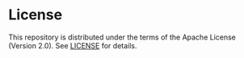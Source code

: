 # License

This repository is distributed under the terms of the Apache License (Version 2.0). See [LICENSE](LICENSE/) for details.
